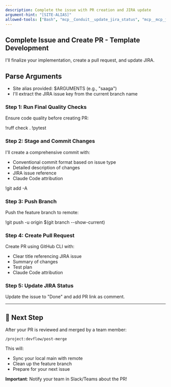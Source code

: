 ```yaml
---
description: Complete the issue with PR creation and JIRA update
argument-hint: "[SITE-ALIAS]"
allowed-tools: ["Bash", "mcp__Conduit__update_jira_status", "mcp__mcp_jira__update_jira_issue"]
---
```


## Complete Issue and Create PR - Template Development

I'll finalize your implementation, create a pull request, and update JIRA.

## Parse Arguments
- Site alias provided: $ARGUMENTS (e.g., "saaga")
- I'll extract the JIRA issue key from the current branch name

### Step 1: Run Final Quality Checks
Ensure code quality before creating PR:

!ruff check .
!pytest

### Step 2: Stage and Commit Changes
I'll create a comprehensive commit with:
- Conventional commit format based on issue type
- Detailed description of changes
- JIRA issue reference
- Claude Code attribution

!git add -A

### Step 3: Push Branch
Push the feature branch to remote:

!git push -u origin $(git branch --show-current)

### Step 4: Create Pull Request
Create PR using GitHub CLI with:
- Clear title referencing JIRA issue
- Summary of changes
- Test plan
- Claude Code attribution

### Step 5: Update JIRA Status
Update the issue to "Done" and add PR link as comment.

---

## 🔄 Next Step

After your PR is reviewed and merged by a team member:

```
/project:devflow/post-merge
```

This will:
- Sync your local main with remote
- Clean up the feature branch
- Prepare for your next issue

**Important**: Notify your team in Slack/Teams about the PR!